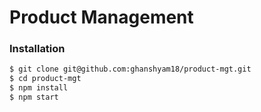 # Product Management

### Installation

```sh
$ git clone git@github.com:ghanshyam18/product-mgt.git
$ cd product-mgt
$ npm install
$ npm start
```
